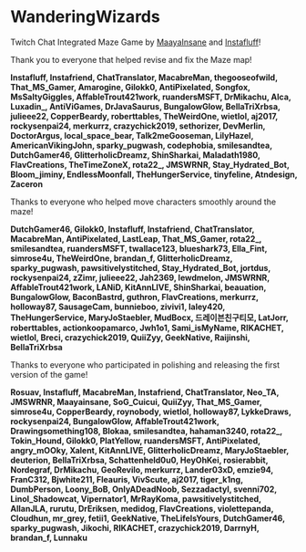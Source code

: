 # WanderingWizards
Twitch Chat Integrated Maze Game by [MaayaInsane](https://twitch.tv/maayainsane) and [Instafluff](https://twitch.tv/instafluff)!

Thank you to everyone that helped revise and fix the Maze map!

**Instafluff, Instafriend, ChatTranslator, MacabreMan, thegooseofwild, That_MS_Gamer, Amarogine, Gilokk0, AntiPixelated, Songfox, MsSaltyGiggles, AffableTrout421work, ruandersMSFT, DrMikachu, Alca, Luxadin_, AntiViGames, DrJavaSaurus, BungalowGlow, BellaTriXrbsa, julieee22, CopperBeardy, roberttables, TheWeirdOne, wietlol, aj2017, rockysenpai24, merkurrz, crazychick2019, sethorizer, DevMerlin, DoctorArgus, local_space_bear, Talk2meGooseman, LilyHazel, AmericanVikingJohn, sparky_pugwash, codephobia, smilesandtea, DutchGamer46, GlitterholicDreamz, ShinSharkai, Maladath1980, FlavCreations, TheTimeZoneX, rota22_, JMSWRNR, Stay_Hydrated_Bot, Bloom_jiminy, EndlessMoonfall, TheHungerService, tinyfeline, Atndesign, Zaceron**

Thanks to everyone who helped move characters smoothly around the maze!

**DutchGamer46, Gilokk0, Instafluff, Instafriend, ChatTranslator, MacabreMan, AntiPixelated, LastLeap, That_MS_Gamer, rota22_, smilesandtea, ruandersMSFT, twallace123, blueshark73, Ella_Fint, simrose4u, TheWeirdOne, brandan_f, GlitterholicDreamz, sparky_pugwash, pawsitivelystitched, Stay_Hydrated_Bot, jortdus, rockysenpai24, zZimr, julieee22, Jah2369, lewdmelon, JMSWRNR, AffableTrout421work, LANiD, KitAnnLIVE, ShinSharkai, beauation, BungalowGlow, BaconBastrd, guthron, FlavCreations, merkurrz, holloway87, SausageCam, bunnieboo, zivivi1, laley420, TheHungerService, MaryJoStaebler, MudBocx, 드레이븐친구티모, LatJorr, roberttables, actionkoopamarco, Jwh1o1, Sami_isMyName, RIKACHET, wietlol, Breci, crazychick2019, QuiiZyy, GeekNative, Raijinshi, BellaTriXrbsa**

Thanks to everyone who participated in polishing and releasing the first version of the game!

**Rosuav, Instafluff, MacabreMan, Instafriend, ChatTranslator, Neo_TA, JMSWRNR, Maayainsane, SoG_Cuicui, QuiiZyy, That_MS_Gamer, simrose4u, CopperBeardy, roynobody, wietlol, holloway87, LykkeDraws, rockysenpai24, BungalowGlow, AffableTrout421work, Drawingsomething108, Blokaa, smilesandtea, hahaman3240, rota22_, Tokin_Hound, Gilokk0, PlatYellow, ruandersMSFT, AntiPixelated, angry_mOOky, Xalent, KitAnnLIVE, GlitterholicDreamz, MaryJoStaebler, deuterion, BellaTriXrbsa, Schattenheld0u0, HeyOhKei, rosierabbit, Nordegraf, DrMikachu, GeoRevilo, merkurrz, Lander03xD, emzie94, FranC312, Bjwhite211, Fleauris, VivScute, aj2017, tiger_k1ng, DumbPerson, Loony_BoB, OnlyADeadNoob, Sezzadactyl, svenni702, Linol_Shadowcat, Vipernator1, MrRayKoma, pawsitivelystitched, AllanJLA, rurutu, DrEriksen, medidog, FlavCreations, violettepanda, Cloudhun, mr_grey, fetii1, GeekNative, TheLifeIsYours, DutchGamer46, sparky_pugwash, Jikochi, RIKACHET, crazychick2019, DarrnyH, brandan_f, Lunnaku**
